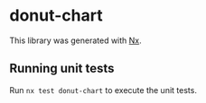 # donut-chart

This library was generated with [Nx](https://nx.dev).

## Running unit tests

Run `nx test donut-chart` to execute the unit tests.
